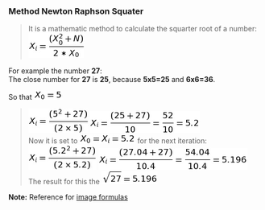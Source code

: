 ### Method Newton Raphson Squater
>It is a mathematic method to calculate the squarter root of a number:  
![](1.jpg)  

For example the number **27**:  
The close number for **27** is **25**, because **5x5=25** and **6x6=36**.  

So that ![](2.jpg)  
>![](3.jpg)
>![](4.jpg)  
Now it is set to ![](5.jpg) for the next iteration:  
>![](6.jpg)
>![](7.jpg)  
The result for this the ![](8.jpg)  

**Note:** Reference for [image formulas](http://www.sciweavers.org/free-online-latex-equation-editor)
